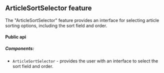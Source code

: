 ## ArticleSortSelector feature

The "ArticleSortSelector" feature provides an interface for selecting article sorting options, including the sort field and order.

#### Public api

##### Components:

-   `ArticleSortSelector` - provides the user with an interface to select the sort field and order.
